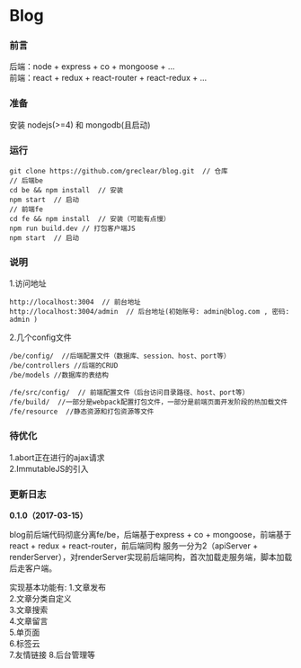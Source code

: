 # Blog

### 前言


后端：node + express + co + mongoose + ...  
前端：react + redux + react-router + react-redux + ...  

### 准备

安装 nodejs(>=4) 和 mongodb(且启动)

### 运行

    git clone https://github.com/greclear/blog.git  // 仓库
    // 后端be
    cd be && npm install  // 安装
    npm start  // 启动
    // 前端fe
    cd fe && npm install  // 安装（可能有点慢）
    npm run build.dev // 打包客户端JS
    npm start  // 启动

### 说明

1.访问地址

    http://localhost:3004  // 前台地址
    http://localhost:3004/admin  // 后台地址(初始账号: admin@blog.com , 密码: admin )

2.几个config文件

    /be/config/  //后端配置文件（数据库、session、host、port等）
    /be/controllers //后端的CRUD
    /be/models //数据库的表结构

    /fe/src/config/  // 前端配置文件（后台访问目录路径、host、port等）
    /fe/build/  //一部分是webpack配置打包文件，一部分是前端页面开发阶段的热加载文件
    /fe/resource  //静态资源和打包资源等文件

### 待优化

1.abort正在进行的ajax请求  
2.ImmutableJS的引入

### 更新日志

**0.1.0（2017-03-15）**  

blog前后端代码彻底分离fe/be，后端基于express + co + mongoose，前端基于react + redux + react-router，前后端同构
服务一分为2（apiServer + renderServer），对renderServer实现前后端同构，首次加载走服务端，脚本加载后走客户端。

实现基本功能有:
1.文章发布  
2.文章分类自定义  
3.文章搜索  
4.文章留言  
5.单页面   
6.标签云  
7.友情链接
8.后台管理等
